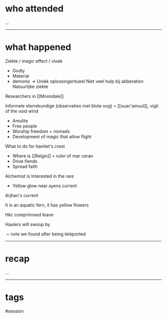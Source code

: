 # who attended

...

---
# what happened

Ziekte / magic effect / vloek
- Godly
- Material
- demonic
-> Uniek oplossingsritueel
Niet veel hulp bij abberation
Natuurlijke ziekte

Researchers in [[Moondale]]

Informele sterrekundige (observaties met blote oog) = [[suac'amuul]], vigil of the void wind
- Amulite
- Free people
- Worship freedom = nomads
- Development of magic that allow flight

What to do for hamlet's crest
- Where is [[Relgin]] = ruler of mar ceran
- Drive fiends
- Spread faith

Alchemist is Interested in the rare

- Yellow glow near ayens current

Arjhan's current

It is an aquatic fern, it has yellow flowers

Hkc comprimised leave

Haulers will swoop by

 ~ note we found after being teleported

---
# recap

...

---
# tags

#session